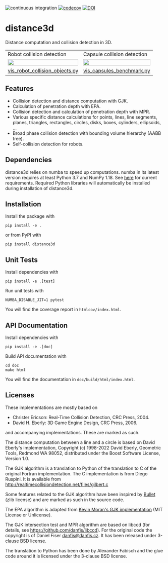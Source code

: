 ![continuous integration](https://github.com/AlexanderFabisch/distance3d/actions/workflows/ci.yml/badge.svg)
[![codecov](https://codecov.io/gh/AlexanderFabisch/distance3d/branch/master/graph/badge.svg?token=GJE5ZMVVB8)](https://codecov.io/gh/AlexanderFabisch/distance3d)
[![DOI](https://zenodo.org/badge/DOI/10.5281/zenodo.6509736.svg)](https://doi.org/10.5281/zenodo.6509736)

# distance3d

Distance computation and collision detection in 3D.

<table cellspacing="0" cellpadding="0" style="border:none;">
<tr>
    <td>Robot collision detection</td>
    <td>Capsule collision detection</td>
</tr>
<tr>
    <td><img src="https://raw.githubusercontent.com/AlexanderFabisch/distance3d/master/doc/source/_static/robot_collision_detection.png" width=100% /></td>
    <td><img src="https://raw.githubusercontent.com/AlexanderFabisch/distance3d/master/doc/source/_static/capsule_collisions.png" width=100% /></td>
</tr>
<tr>
    <td><a href="https://github.com/AlexanderFabisch/distance3d/blob/master/examples/visualizations/vis_robot_collision_objects.py">vis_robot_collision_objects.py</a></td>
    <td><a href="https://github.com/AlexanderFabisch/distance3d/blob/master/examples/visualizations/vis_capsules_benchmark.py">vis_capsules_benchmark.py</a></td>
</tr>
</table>

## Features

* Collision detection and distance computation with GJK.
* Calculation of penetration depth with EPA.
* Collision detection and calculation of penetration depth with MPR.
* Various specific distance calculations for points, lines, line segments,
  planes, triangles, rectangles, circles, disks, boxes, cylinders, ellipsoids,
  ...
* Broad phase collision detection with bounding volume hierarchy (AABB tree).
* Self-collision detection for robots.

## Dependencies

distance3d relies on numba to speed up computations. numba in its latest
version requires at least Python 3.7 and NumPy 1.18. See [here](
https://numba.readthedocs.io/en/stable/user/installing.html#compatibility)
for current requirements. Required Python libraries will automatically be
installed during installation of distance3d.

## Installation

Install the package with

    pip install -e .

or from PyPI with

    pip install distance3d

## Unit Tests

Install dependencies with

    pip install -e .[test]

Run unit tests with

    NUMBA_DISABLE_JIT=1 pytest

You will find the coverage report in `htmlcov/index.html`.

## API Documentation

Install dependencies with

    pip install -e .[doc]

Build API documentation with

    cd doc
    make html

You will find the documentation in `doc/build/html/index.html`.

## Licenses

These implementations are mostly based on

* Christer Ericson: Real-Time Collision Detection, CRC Press, 2004.
* David H. Eberly: 3D Game Engine Design, CRC Press, 2006.

and accompanying implementations. These are marked as such.

The distance computation between a line and a circle is based on David Eberly's
implementation, Copyright (c) 1998-2022 David Eberly, Geometric Tools,
Redmond WA 98052, distributed under the Boost Software License, Version 1.0.

The GJK algorithm is a translation to Python of the translation to C of the
original Fortran implementation. The C implementation is from Diego Ruspini.
It is available from http://realtimecollisiondetection.net/files/gilbert.c

Some features related to the GJK algorithm have been inspired by
[Bullet](https://github.com/bulletphysics/bullet3/) (zlib license) and are
marked as such in the source code.

The EPA algorithm is adapted from
[Kevin Moran's GJK implementation](https://github.com/kevinmoran/GJK)
(MIT License or Unlicense).

The GJK intersection test and MPR algorithm are based on libccd (for details,
see https://github.com/danfis/libccd). For the original code the copyright is
of Daniel Fiser <danfis@danfis.cz>. It has been released under 3-clause BSD
license.

The translation to Python has been done by Alexander Fabisch and the glue
code around it is licensed under the 3-clause BSD license.
